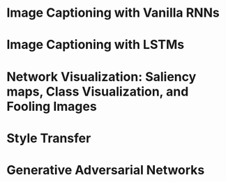 # Image Captioning with Vanilla RNNs








# Image Captioning with LSTMs






# Network Visualization: Saliency maps, Class Visualization, and Fooling Images







# Style Transfer





# Generative Adversarial Networks
